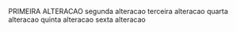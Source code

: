 PRIMEIRA ALTERACAO
segunda alteracao
terceira alteracao
quarta alteracao
quinta alteracao
sexta alteracao